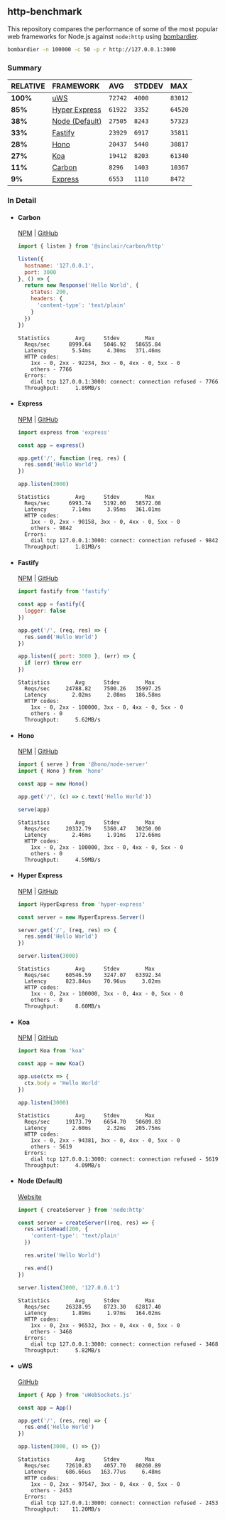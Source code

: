 ## http-benchmark

This repository compares the performance of some of the most popular web frameworks for Node.js against `node:http` using [bombardier](https://github.com/codesenberg/bombardier).

```bash
bombardier -n 100000 -c 50 -p r http://127.0.0.1:3000
```

### Summary

| RELATIVE | FRAMEWORK | AVG | STDDEV | MAX |
| :--- | :--- | :--- | :--- | :--- |
| **100%** | [uWS](#uws) | `72742` | `4000` | `83012` |
| **85%** | [Hyper Express](#hyper-express) | `61922` | `3352` | `64520` |
| **38%** | [Node (Default)](#node-default) | `27505` | `8243` | `57323` |
| **33%** | [Fastify](#fastify) | `23929` | `6917` | `35811` |
| **28%** | [Hono](#hono) | `20437` | `5440` | `30817` |
| **27%** | [Koa](#koa) | `19412` | `8203` | `61340` |
| **11%** | [Carbon](#carbon) | `8296` | `1403` | `10367` |
| **9%** | [Express](#express) | `6553` | `1110` | `8472` |


### In Detail

- #### Carbon
  [NPM](https://npmjs.com/@sinclair/carbon) | [GitHub](https://github.com/sinclairzx81/carbon)
  ```js
  import { listen } from '@sinclair/carbon/http'

  listen({
    hostname: '127.0.0.1',
    port: 3000
  }, () => {
    return new Response('Hello World', {
      status: 200,
      headers: {
        'content-type': 'text/plain'
      }
    })
  })
  ```

  ```
  Statistics        Avg      Stdev        Max
    Reqs/sec      8999.64    5046.92   58655.84
    Latency        5.54ms     4.30ms   371.46ms
    HTTP codes:
      1xx - 0, 2xx - 92234, 3xx - 0, 4xx - 0, 5xx - 0
      others - 7766
    Errors:
      dial tcp 127.0.0.1:3000: connect: connection refused - 7766
    Throughput:     1.89MB/s
  ```

- #### Express
  [NPM](https://npmjs.com/express) | [GitHub](https://github.com/expressjs/express)
  ```js
  import express from 'express'

  const app = express()

  app.get('/', function (req, res) {
    res.send('Hello World')
  })

  app.listen(3000)
  ```

  ```
  Statistics        Avg      Stdev        Max
    Reqs/sec      6993.74    5192.00   58572.08
    Latency        7.14ms     3.95ms   361.01ms
    HTTP codes:
      1xx - 0, 2xx - 90158, 3xx - 0, 4xx - 0, 5xx - 0
      others - 9842
    Errors:
      dial tcp 127.0.0.1:3000: connect: connection refused - 9842
    Throughput:     1.81MB/s
  ```

- #### Fastify
  [NPM](https://npmjs.com/fastify) | [GitHub](https://github.com/fastify/fastify)
  ```js
  import fastify from 'fastify'

  const app = fastify({
    logger: false
  })

  app.get('/', (req, res) => {
    res.send('Hello World')
  })

  app.listen({ port: 3000 }, (err) => {
    if (err) throw err
  })
  ```

  ```
  Statistics        Avg      Stdev        Max
    Reqs/sec     24788.82    7500.26   35997.25
    Latency        2.02ms     2.08ms   186.58ms
    HTTP codes:
      1xx - 0, 2xx - 100000, 3xx - 0, 4xx - 0, 5xx - 0
      others - 0
    Throughput:     5.62MB/s
  ```

- #### Hono
  [NPM](https://npmjs.com/hono) | [GitHub](https://github.com/honojs/hono)
  ```js
  import { serve } from '@hono/node-server'
  import { Hono } from 'hono'

  const app = new Hono()

  app.get('/', (c) => c.text('Hello World'))

  serve(app)
  ```

  ```
  Statistics        Avg      Stdev        Max
    Reqs/sec     20332.79    5360.47   30250.00
    Latency        2.46ms     1.91ms   172.66ms
    HTTP codes:
      1xx - 0, 2xx - 100000, 3xx - 0, 4xx - 0, 5xx - 0
      others - 0
    Throughput:     4.59MB/s
  ```

- #### Hyper Express
  [NPM](https://npmjs.com/hyper-express) | [GitHub](https://github.com/kartikk221/hyper-express)
  ```js
  import HyperExpress from 'hyper-express'

  const server = new HyperExpress.Server()

  server.get('/', (req, res) => {
    res.send('Hello World')
  })

  server.listen(3000)
  ```

  ```
  Statistics        Avg      Stdev        Max
    Reqs/sec     60546.59    3247.07   63392.34
    Latency      823.84us    70.96us     3.02ms
    HTTP codes:
      1xx - 0, 2xx - 100000, 3xx - 0, 4xx - 0, 5xx - 0
      others - 0
    Throughput:     8.60MB/s
  ```

- #### Koa
  [NPM](https://npmjs.com/koa) | [GitHub](https://github.com/koajs/koa)
  ```js
  import Koa from 'koa'

  const app = new Koa()

  app.use(ctx => {
    ctx.body = 'Hello World'
  })

  app.listen(3000)
  ```

  ```
  Statistics        Avg      Stdev        Max
    Reqs/sec     19173.79    6654.70   50609.83
    Latency        2.60ms     2.32ms   205.75ms
    HTTP codes:
      1xx - 0, 2xx - 94381, 3xx - 0, 4xx - 0, 5xx - 0
      others - 5619
    Errors:
      dial tcp 127.0.0.1:3000: connect: connection refused - 5619
    Throughput:     4.09MB/s
  ```

- #### Node (Default)
  [Website](https://nodejs.org/api/http.html)
  ```js
  import { createServer } from 'node:http'

  const server = createServer((req, res) => {
    res.writeHead(200, {
      'content-type': 'text/plain'
    })

    res.write('Hello World')

    res.end()
  })

  server.listen(3000, '127.0.0.1')
  ```

  ```
  Statistics        Avg      Stdev        Max
    Reqs/sec     26328.95    8723.30   62817.40
    Latency        1.89ms     1.97ms   164.02ms
    HTTP codes:
      1xx - 0, 2xx - 96532, 3xx - 0, 4xx - 0, 5xx - 0
      others - 3468
    Errors:
      dial tcp 127.0.0.1:3000: connect: connection refused - 3468
    Throughput:     5.82MB/s
  ```

- #### uWS
  [GitHub](https://github.com/uNetworking/uWebSockets.js)
  ```js
  import { App } from 'uWebSockets.js'

  const app = App()

  app.get('/', (res, req) => {
    res.end('Hello World')
  })

  app.listen(3000, () => {})
  ```

  ```
  Statistics        Avg      Stdev        Max
    Reqs/sec     72610.83    4057.70   80260.89
    Latency      686.66us   163.77us     6.48ms
    HTTP codes:
      1xx - 0, 2xx - 97547, 3xx - 0, 4xx - 0, 5xx - 0
      others - 2453
    Errors:
      dial tcp 127.0.0.1:3000: connect: connection refused - 2453
    Throughput:    11.20MB/s
  ```


